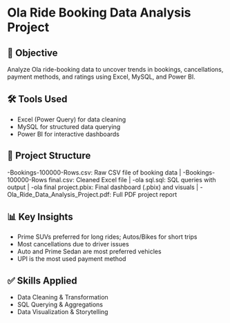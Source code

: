 # Ola Ride Booking Data Analysis Project

## 📌 Objective
Analyze Ola ride-booking data to uncover trends in bookings, cancellations, payment methods, and ratings using Excel, MySQL, and Power BI.

## 🛠 Tools Used
- Excel (Power Query) for data cleaning
- MySQL for structured data querying
- Power BI for interactive dashboards

## 📂 Project Structure
-Bookings-100000-Rows.csv: Raw CSV file of booking data |
-Bookings-100000-Rows final.csv: Cleaned Excel file |
-ola sql.sql: SQL queries with output |
-ola final project.pbix: Final dashboard (.pbix) and visuals |
-Ola_Ride_Data_Analysis_Project.pdf: Full PDF project report 

## 📊 Key Insights
- Prime SUVs preferred for long rides; Autos/Bikes for short trips
- Most cancellations due to driver issues
- Auto and Prime Sedan are most preferred vehicles
- UPI is the most used payment method

## ✅ Skills Applied
- Data Cleaning & Transformation
- SQL Querying & Aggregations
- Data Visualization & Storytelling
